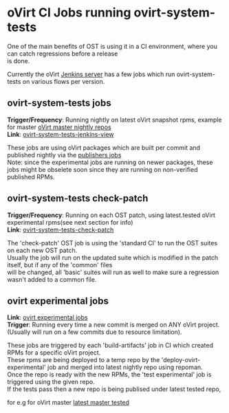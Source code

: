 oVirt CI Jobs running ovirt-system-tests
========================================
One of the main benefits of OST is using it in a CI environment, where you can catch regressions before a release<br>
is done.

Currently the oVirt [Jenkins server](http://jenkins.ovirt.org) has a few jobs which run ovirt-system-tests on various flows per version.<br>

ovirt-system-tests jobs
-----------------------
**Trigger/Frequency**: Running nightly on latest oVirt snapshot rpms, example for master [oVirt master nightly repos][1]<br>
**Link**: [ovirt-system-tests-jenkins-view][2]<br>

These jobs are using oVirt packages which are built per commit and published nightly via the [publishers jobs][3]<br>
Note: since the experimental jobs are running on newer packages, these jobs might be obselete soon since they
are running on non-verified published RPMs.

ovirt-system-tests check-patch
-------------------------------
**Trigger/Frequency**: Running on each OST patch, using latest.tested oVirt experimental rpms(see next section for info)<br>
**Link**: [ovirt-system-tests-check-patch][4]<br>

The 'check-patch' OST job is using the 'standard CI' to run the OST suites on each new OST patch.<br>
Usually the job will run on the updated suite which is modified in the patch itself, but if any of the 'common' files<br>
will be changed, all 'basic' suites will run as well to make sure a regression wasn't added to a common file.

ovirt experimental jobs
------------------------
**Link**: [ovirt experimental jobs][5]<br>
**Trigger**: Running every time a new commit is merged on ANY oVirt project. (Usually will run on a few commits due to resource limitation).<br>

These jobs are triggered by each 'build-artifacts' job in CI which created RPMs for a specific oVirt project.<br>
These rpms are being deployed to a temp repo by the 'deploy-ovirt-experimental' job and merged into latest nightly repo using repoman.<br>
Once the repo is ready with the new RPMs, the 'test experimental' job is triggered using the given repo.<br>
If the tests pass then a new repo is being publised under latest tested repo,

for e.g for oVirt master [latest master tested][6]

[1]: http://resources.ovirt.org/pub/ovirt-master-snapshot/rpm/
[2]: http://jenkins.ovirt.org/view/oVirt%20system%20tests/
[3]: http://jenkins.ovirt.org/view/Publishers/
[4]: http://jenkins.ovirt.org/view/oVirt%20system%20tests/job/ovirt-system-tests_master_check-patch-el7-x86_64/
[5]: http://jenkins.ovirt.org/view/experimental%20jobs/
[6]: http://resources.ovirt.org/repos/ovirt/experimental/master/latest.tested/
